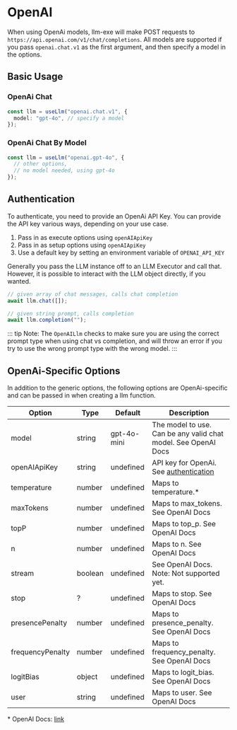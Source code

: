 # OpenAI

When using OpenAi models, llm-exe will make POST requests to `https://api.openai.com/v1/chat/completions`. All models are supported if you pass `openai.chat.v1` as the first argument, and then specify a model in the options.

## Basic Usage

### OpenAi Chat

```ts
const llm = useLlm("openai.chat.v1", {
  model: "gpt-4o", // specify a model
});
```

### OpenAi Chat By Model

```ts
const llm = useLlm("openai.gpt-4o", {
  // other options,
  // no model needed, using gpt-4o
});
```

<ImportModelNames provider="openai" />

## Authentication

To authenticate, you need to provide an OpenAi API Key. You can provide the API key various ways, depending on your use case.

1. Pass in as execute options using `openAIApiKey`
2. Pass in as setup options using `openAIApiKey`
3. Use a default key by setting an environment variable of `OPENAI_API_KEY`

Generally you pass the LLM instance off to an LLM Executor and call that. However, it is possible to interact with the LLM object directly, if you wanted.

```ts
// given array of chat messages, calls chat completion
await llm.chat([]);

// given string prompt, calls completion
await llm.completion("");
```

::: tip
Note: The `OpenAILlm` checks to make sure you are using the correct prompt type when using chat vs completion, and will throw an error if you try to use the wrong prompt type with the wrong model.
:::

## OpenAi-Specific Options

In addition to the generic options, the following options are OpenAi-specific and can be passed in when creating a llm function.

| Option           | Type    | Default     | Description                                                    |
| ---------------- | ------- | ----------- | -------------------------------------------------------------- |
| model            | string  | gpt-4o-mini | The model to use. Can be any valid chat model. See OpenAI Docs |
| openAIApiKey     | string  | undefined   | API key for OpenAi. See [authentication](/llm/openai#authentication)   |
| temperature      | number  | undefined   | Maps to temperature.*                          |
| maxTokens        | number  | undefined   | Maps to max_tokens. See OpenAI Docs                            |
| topP             | number  | undefined   | Maps to top_p. See OpenAI Docs                                 |
| n                | number  | undefined   | Maps to n. See OpenAI Docs                                     |
| stream           | boolean | undefined   | See OpenAI Docs. Note: Not supported yet.                      |
| stop             | ?       | undefined   | Maps to stop. See OpenAI Docs                                  |
| presencePenalty  | number  | undefined   | Maps to presence_penalty. See OpenAI Docs                      |
| frequencyPenalty | number  | undefined   | Maps to frequency_penalty. See OpenAI Docs                     |
| logitBias        | object  | undefined   | Maps to logit_bias. See OpenAI Docs                            |
| user             | string  | undefined   | Maps to user. See OpenAI Docs                                  |

\* OpenAI Docs: [link](https://platform.openai.com/docs/api-reference/chat)
